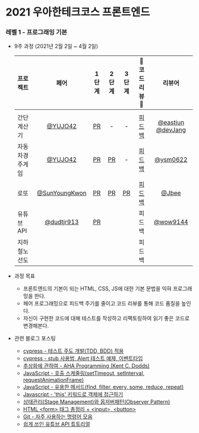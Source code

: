 # 2021 우아한테크코스 프론트엔드

### 레벨 1 - 프로그래밍 기본
- 9주 과정 (2021년 2월 2일  ~ 4월 2일)

  |   프로젝트    |  페어  |  1 단계   |  2 단계  |  3 단계  |   🌟  코드리뷰 🌟   |    리뷰어    |
  | :---------- | :------: | :------: | :-----: | :---: | :--------------: | :---------: |
  |||||||
  | 간단 계산기   | [@YUJO42](https://github.com/YUJO42) |  [PR](https://github.com/woowacourse/javascript-calculator/pull/6) | - | - | [피드백](https://365kim.tistory.com/75) | [@eastjun](https://github.com/eastjun) [@devJang](https://github.com/devJang) |
  | 자동차경주게임 | [@YUJO42](https://github.com/YUJO42) | [PR](https://github.com/woowacourse/javascript-racingcar/pull/6) | [PR](https://github.com/woowacourse/javascript-racingcar/pull/31) | - | [피드백](https://365kim.tistory.com/82) | [@ysm0622](https://github.com/ysm0622) | 
  | 로또         |[@SunYoungKwon](https://github.com/SunYoungKwon) | [PR](https://github.com/woowacourse/javascript-lotto/pull/34) | [PR](https://github.com/woowacourse/javascript-lotto/pull/7) | [PR](https://github.com/woowacourse/javascript-lotto/pull/62) | [피드백](https://365kim.tistory.com/84) | [@Jbee](https://github.com/JaeYeopHan) |
  | 유튜브API     | [@dudtjr913](https://github.com/dudtjr913) | [PR](https://github.com/woowacourse/javascript-youtube-classroom/pull/11) | |    | 피드백 | [@wow9144](https://github.com/wow9144)  |
  | 지하철노선도   |   | | |    | 피드백 | |

- 과정 목표
  - 프론트엔드의 기본이 되는 HTML, CSS, JS에 대한 기본 문법을 익혀 프로그래밍을 한다.
  - 페어 프로그래밍으로 피드백 주기를 줄이고 코드 리뷰를 통해 코드 품질을 높인다.
  - 자신이 구현한 코드에 대해 테스트를 작성하고 리팩토링하여 읽기 좋은 코드로 변경해본다.

- 관련 블로그 포스팅
  - [cypress - 테스트 주도 개발(TDD, BDD) 적용](https://365kim.tistory.com/70)
  - [cypress - stub 사용법, Alert 테스트 예제, 이벤트타입](https://365kim.tistory.com/74)
  - [추상화에 관하여 - AHA Programming (Kent C. Dodds)](https://365kim.tistory.com/77)
  - [JavaScript - 호출 스케줄링(setTimeout, setInterval, requestAnimationFrame)](https://365kim.tistory.com/72)
  - [JavaScript - 유용한 메서드(find, filter, every, some, reduce, repeat)](https://365kim.tistory.com/76)
  - [Javascript - 'this' 키워드로 객체에 접근하기](https://365kim.tistory.com/81)
  - [상태관리(Stage Management)와 옵저버패턴(Observer Pattern)](https://365kim.tistory.com/89)
  - [HTML \<form\> 태그 총정리 + \<input\>, \<button\>](https://365kim.tistory.com/64)
  - [Git - 자주 사용하는 명령어 모음](https://365kim.tistory.com/78)
  - [쉽게 쓰인 유튜브 API 튜토리얼](https://365kim.tistory.com/93)
  
<br/>
